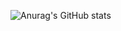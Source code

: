 ![Anurag's GitHub stats](https://github-readme-stats.vercel.app/api?username=DeanHnter&show_icons=true&theme=merko)
<!---
DeanHnter/DeanHnter is a ✨ special ✨ repository because its `README.md` (this file) appears on your GitHub profile.
You can click the Preview link to take a look at your changes.
--->


